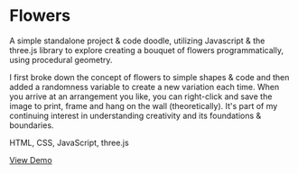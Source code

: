 # Flowers

A simple standalone project & code doodle, utilizing Javascript & the three.js library to explore creating a bouquet of flowers programmatically, using procedural geometry.

I first broke down the concept of flowers to simple shapes & code and then added a randomness variable to create a new variation each time. When you arrive at an arrangement you like, you can right-click and save the image to print, frame and hang on the wall (theoretically). It's part of my continuing interest in understanding creativity and its foundations & boundaries.

HTML, CSS, JavaScript, three.js

[View Demo](https://www.dalesmith.com/flowers)
